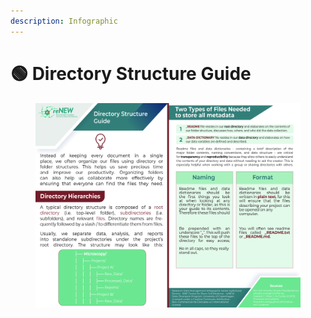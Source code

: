 ```yaml
---
description: Infographic
---
```


# 🟢 Directory Structure Guide

<div data-full-width="true">

<figure><img src="../.gitbook/assets/Directory_Structure (1).jpg" alt=""><figcaption></figcaption></figure>

</div>
